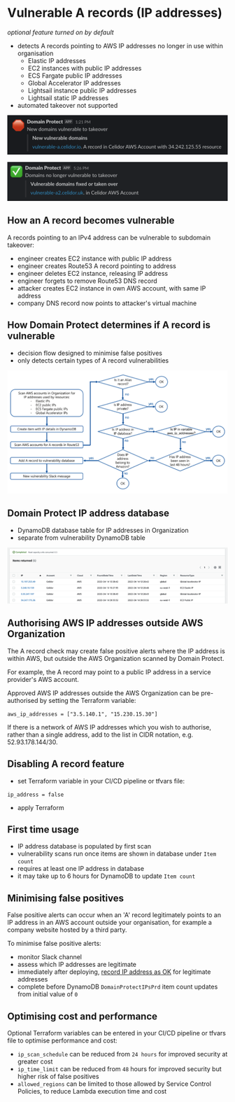 # Vulnerable A records (IP addresses)
*optional feature turned on by default*

* detects A records pointing to AWS IP addresses no longer in use within organisation
  * Elastic IP addresses
  * EC2 instances with public IP addresses
  * ECS Fargate public IP addresses
  * Global Accelerator IP addresses
  * Lightsail instance public IP addresses
  * Lightsail static IP addresses
* automated takeover not supported

![Alt text](assets/images/a-record-vulnerable.png?raw=true "Vulnerable A Record")

![Alt text](assets/images/a-record-fixed.png?raw=true "Fixed A Record")

## How an A record becomes vulnerable
A records pointing to an IPv4 address can be vulnerable to subdomain takeover:

* engineer creates EC2 instance with public IP address
* engineer creates Route53 A record pointing to address
* engineer deletes EC2 instance, releasing IP address
* engineer forgets to remove Route53 DNS record
* attacker creates EC2 instance in own AWS account, with same IP address
* company DNS record now points to attacker's virtual machine

## How Domain Protect determines if A record is vulnerable
* decision flow designed to minimise false positives
* only detects certain types of A record vulnerabilities

![Alt text](assets/images/a-record-decision-tree.png?raw=true "A Record decision tree")

## Domain Protect IP address database
* DynamoDB database table for IP addresses in Organization
* separate from vulnerability DynamoDB table

![Alt text](assets/images/ip-database.png?raw=true "IP Address database")

## Authorising AWS IP addresses outside AWS Organization
The A record check may create false positive alerts where the IP address is within AWS, but outside the AWS Organization scanned by Domain Protect.

For example, the A record may point to a public IP address in a service provider's AWS account.

Approved AWS IP addresses outside the AWS Organization can be pre-authorised by setting the Terraform variable:

```
aws_ip_addresses = ["3.5.140.1", "15.230.15.30"]
```

If there is a network of AWS IP addresses which you wish to authorise, rather than a single address, add to the list in CIDR notation, e.g. 52.93.178.144/30.

## Disabling A record feature
* set Terraform variable in your CI/CD pipeline or tfvars file:
```
ip_address = false
```
* apply Terraform

## First time usage
* IP address database is populated by first scan
* vulnerability scans run once items are shown in database under `Item count`
* requires at least one IP address in database
* it may take up to 6 hours for DynamoDB to update `Item count`

## Minimising false positives
False positive alerts can occur when an 'A' record legitimately points
to an IP address in an AWS account outside your organisation,
for example a company website hosted by a third party.

To minimise false positive alerts:

* monitor Slack channel
* assess which IP addresses are legitimate
* immediately after deploying, [record IP address as OK](#record-ip-address-as-ok) for legitimate addresses
* complete before DynamoDB `DomainProtectIPsPrd` item count updates from initial value of `0`

## Optimising cost and performance
Optional Terraform variables can be entered in your CI/CD pipeline or tfvars file to optimise performance and cost:

* `ip_scan_schedule` can be reduced from `24 hours` for improved security at greater cost
* `ip_time_limit` can be reduced from `48` hours for improved security but higher risk of false positives
* `allowed_regions` can be limited to those allowed by Service Control Policies, to reduce Lambda execution time and cost
